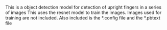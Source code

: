 This is a object detection model for detection of upright fingers in a series of images
This uses the resnet model to train the images.
Images used for training are not included. 
Also included is the *.config file and the *.pbtext file
